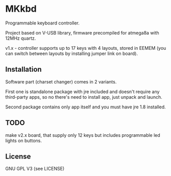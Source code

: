 # MKkbd
Programmable keyboard controller.

Project based on V-USB library, firmware precompiled for atmega8a with 12MHz quartz.

v1.x - controller supports up to 17 keys with 4 layouts, stored in EEMEM (you can switch between layouts by installing jumper link on board).

## Installation
Software part (charset changer) comes in 2 variants. 

First one is standalone package with jre included and doesn't require any third-party apps, so no there's need to install app, just unpack and launch. 

Second package contains only app itself and you must have jre 1.8 installed.

## TODO
make v2.x board, that supply only 12 keys but includes programmable led lights on buttons.

## License
GNU GPL V3 (see LICENSE)

